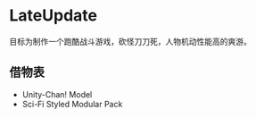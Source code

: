 # LateUpdate
目标为制作一个跑酷战斗游戏，砍怪刀刀死，人物机动性能高的爽游。

## 借物表
* Unity-Chan! Model
* Sci-Fi Styled Modular Pack
